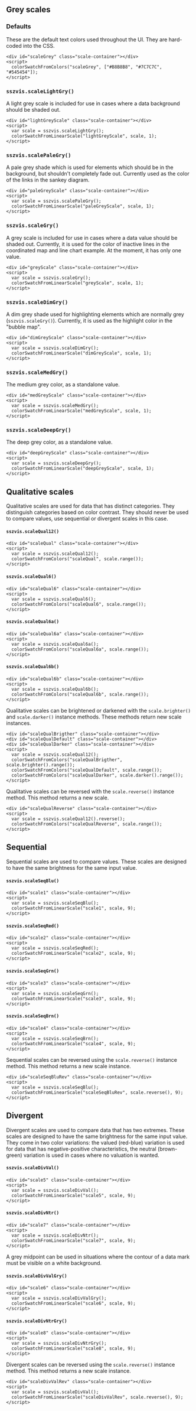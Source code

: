 ## Grey scales

### Defaults

These are the default text colors used throughout the UI. They are hard-coded into the CSS.

```html|plain,run-script
<div id="scaleGrey" class="scale-container"></div>
<script>
  colorSwatchFromColors("scaleGrey", ["#B8B8B8", "#7C7C7C", "#545454"]);
</script>
```

### `sszvis.scaleLightGry()`

A light grey scale is included for use in cases where a data background should be shaded out.

```html|plain,run-script
<div id="lightGreyScale" class="scale-container"></div>
<script>
  var scale = sszvis.scaleLightGry();
  colorSwatchFromLinearScale("lightGreyScale", scale, 1);
</script>
```

### `sszvis.scalePaleGry()`

A pale grey shade which is used for elements which should be in the background, but shouldn't completely fade out. Currently used as the color of the links in the sankey diagram.

```html|plain,run-script
<div id="paleGreyScale" class="scale-container"></div>
<script>
  var scale = sszvis.scalePaleGry();
  colorSwatchFromLinearScale("paleGreyScale", scale, 1);
</script>
```

### `sszvis.scaleGry()`

A grey scale is included for use in cases where a data value should be shaded out. Currently, it is used for the color of inactive lines in the coordinated map and line chart example. At the moment, it has only one value.

```html|plain,run-script
<div id="greyScale" class="scale-container"></div>
<script>
  var scale = sszvis.scaleGry();
  colorSwatchFromLinearScale("greyScale", scale, 1);
</script>
```

### `sszvis.scaleDimGry()`

A dim grey shade used for highlighting elements which are normally grey (`sszvis.scaleGry()`). Currently, it is used as the highlight color in the "bubble map".

```html|plain,run-script
<div id="dimGreyScale" class="scale-container"></div>
<script>
  var scale = sszvis.scaleDimGry();
  colorSwatchFromLinearScale("dimGreyScale", scale, 1);
</script>
```

### `sszvis.scaleMedGry()`

The medium grey color, as a standalone value.

```html|plain,run-script
<div id="medGreyScale" class="scale-container"></div>
<script>
  var scale = sszvis.scaleMedGry();
  colorSwatchFromLinearScale("medGreyScale", scale, 1);
</script>
```

### `sszvis.scaleDeepGry()`

The deep grey color, as a standalone value.

```html|plain,run-script
<div id="deepGreyScale" class="scale-container"></div>
<script>
  var scale = sszvis.scaleDeepGry();
  colorSwatchFromLinearScale("deepGreyScale", scale, 1);
</script>
```

## Qualitative scales

Qualitative scales are used for data that has distinct categories. They distinguish categories based on color contrast. They should never be used to compare values, use sequential or divergent scales in this case.

#### `sszvis.scaleQual12()`

```html|plain,run-script
<div id="scaleQual" class="scale-container"></div>
<script>
  var scale = sszvis.scaleQual12();
  colorSwatchFromColors("scaleQual", scale.range());
</script>
```

#### `sszvis.scaleQual6()`

```html|plain,run-script
<div id="scaleQual6" class="scale-container"></div>
<script>
  var scale = sszvis.scaleQual6();
  colorSwatchFromColors("scaleQual6", scale.range());
</script>
```

#### `sszvis.scaleQual6a()`

```html|plain,run-script
<div id="scaleQual6a" class="scale-container"></div>
<script>
  var scale = sszvis.scaleQual6a();
  colorSwatchFromColors("scaleQual6a", scale.range());
</script>
```

#### `sszvis.scaleQual6b()`

```html|plain,run-script
<div id="scaleQual6b" class="scale-container"></div>
<script>
  var scale = sszvis.scaleQual6b();
  colorSwatchFromColors("scaleQual6b", scale.range());
</script>
```

Qualitative scales can be brightened or darkened with the `scale.brighter()` and `scale.darker()` instance methods. These methods return new scale instances.

```html|plain,run-script
<div id="scaleQualBrigther" class="scale-container"></div>
<div id="scaleQualDefault" class="scale-container"></div>
<div id="scaleQualDarker" class="scale-container"></div>
<script>
  var scale = sszvis.scaleQual12();
  colorSwatchFromColors("scaleQualBrigther", scale.brighter().range());
  colorSwatchFromColors("scaleQualDefault", scale.range());
  colorSwatchFromColors("scaleQualDarker", scale.darker().range());
</script>
```

Qualitative scales can be reversed with the `scale.reverse()` instance method. This method returns a new scale.

```html|plain,run-script
<div id="scaleQualReverse" class="scale-container"></div>
<script>
  var scale = sszvis.scaleQual12().reverse();
  colorSwatchFromColors("scaleQualReverse", scale.range());
</script>
```

## Sequential

Sequential scales are used to compare values. These scales are designed to have the same brightness for the same input value.

#### `sszvis.scaleSeqBlu()`

```html|plain,run-script
<div id="scale1" class="scale-container"></div>
<script>
  var scale = sszvis.scaleSeqBlu();
  colorSwatchFromLinearScale("scale1", scale, 9);
</script>
```

#### `sszvis.scaleSeqRed()`

```html|plain,run-script
<div id="scale2" class="scale-container"></div>
<script>
  var scale = sszvis.scaleSeqRed();
  colorSwatchFromLinearScale("scale2", scale, 9);
</script>
```

#### `sszvis.scaleSeqGrn()`

```html|plain,run-script
<div id="scale3" class="scale-container"></div>
<script>
  var scale = sszvis.scaleSeqGrn();
  colorSwatchFromLinearScale("scale3", scale, 9);
</script>
```

#### `sszvis.scaleSeqBrn()`

```html|plain,run-script
<div id="scale4" class="scale-container"></div>
<script>
  var scale = sszvis.scaleSeqBrn();
  colorSwatchFromLinearScale("scale4", scale, 9);
</script>
```

Sequential scales can be reversed using the `scale.reverse()` instance method. This method returns a new scale instance.

```html|plain,run-script
<div id="scaleSeqBluRev" class="scale-container"></div>
<script>
  var scale = sszvis.scaleSeqBlu();
  colorSwatchFromLinearScale("scaleSeqBluRev", scale.reverse(), 9);
</script>
```

## Divergent

Divergent scales are used to compare data that has two extremes. These scales are
designed to have the same brightness for the same input value. They come in two color variations:
the valued (red-blue) variation is used for data that has negative-positive characteristics, the
neutral (brown-green) variation is used in cases where no valuation is wanted.

#### `sszvis.scaleDivVal()`

```html|plain,run-script
<div id="scale5" class="scale-container"></div>
<script>
  var scale = sszvis.scaleDivVal();
  colorSwatchFromLinearScale("scale5", scale, 9);
</script>
```

#### `sszvis.scaleDivNtr()`

```html|plain,run-script
<div id="scale7" class="scale-container"></div>
<script>
  var scale = sszvis.scaleDivNtr();
  colorSwatchFromLinearScale("scale7", scale, 9);
</script>
```

A grey midpoint can be used in situations where the contour of a data mark must be visible on a white background.

#### `sszvis.scaleDivValGry()`

```html|plain,run-script
<div id="scale6" class="scale-container"></div>
<script>
  var scale = sszvis.scaleDivValGry();
  colorSwatchFromLinearScale("scale6", scale, 9);
</script>
```

#### `sszvis.scaleDivNtrGry()`

```html|plain,run-script
<div id="scale8" class="scale-container"></div>
<script>
  var scale = sszvis.scaleDivNtrGry();
  colorSwatchFromLinearScale("scale8", scale, 9);
</script>
```

Divergent scales can be reversed using the `scale.reverse()` instance method. This method returns a new scale instance.

```html|plain,run-script
<div id="scaleDivValRev" class="scale-container"></div>
<script>
  var scale = sszvis.scaleDivVal();
  colorSwatchFromLinearScale("scaleDivValRev", scale.reverse(), 9);
</script>
```
